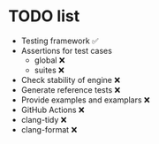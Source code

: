 # TODO list

- Testing framework ✅ 
- Assertions for test cases
    - global ❌
    - suites ❌
- Check stability of engine ❌
- Generate reference tests ❌
- Provide examples and examplars ❌
- GitHub Actions ❌
- clang-tidy ❌
- clang-format ❌
